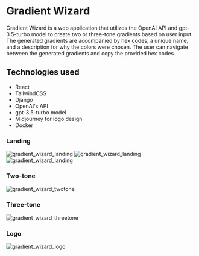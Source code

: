 # Gradient Wizard

Gradient Wizard is a web application that utilizes the OpenAI API and gpt-3.5-turbo model to create two or three-tone gradients based on user input. The generated gradients are accompanied by hex codes, a unique name, and a description for why the colors were chosen. The user can navigate between the generated gradients and copy the provided hex codes.

## Technologies used

  - React
  - TailwindCSS
  - Django
  - OpenAI's API
  - gpt-3.5-turbo model
  - Midjourney for logo design
  - Docker
 
 ### Landing
 
![gradient_wizard_landing](https://user-images.githubusercontent.com/88216761/228373205-1550fdb7-d978-458b-bc41-48b7fb656b34.PNG)
![gradient_wizard_landing](https://user-images.githubusercontent.com/88216761/228610164-1539aeb0-fc58-45a0-9b62-016a28274e1e.PNG)
![gradient_wizard_landing](https://user-images.githubusercontent.com/88216761/228610358-64b613af-8444-48b9-9bea-cd5eed4a24db.PNG)

### Two-tone

![gradient_wizard_twotone](https://user-images.githubusercontent.com/88216761/228374904-c9ca1ec6-7af4-4785-9802-d090efedaa74.PNG)

### Three-tone

![gradient_wizard_threetone](https://user-images.githubusercontent.com/88216761/228376428-d8f834e8-696d-4a0d-9d48-c39e087a775f.PNG)


### Logo

![gradient_wizard_logo](https://user-images.githubusercontent.com/88216761/228375300-48f994c4-4ba0-4d31-ba00-d3bd615a2f33.PNG)
